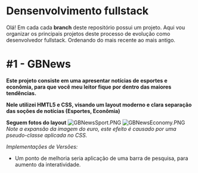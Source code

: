 # Densenvolvimento fullstack
Olá! Em cada cada **branch** deste repositório possui um projeto. Aqui vou organizar os principais projetos deste processo de evolução como desenvolvedor fullstack. Ordenando do mais recente ao mais antigo.

# #1 - GBNews 
**Este projeto consiste em uma apresentar notícias de esportes e econômia, para que você meu leitor fique por dentro das maiores tendências.**
  
**Nele utilizei HMTL5 e CSS, visando um layout moderno e clara separação das soções de notícias (Esportes, Econômia)**
  
**Seguem fotos do layout**
![GBNewsSport.PNG](https://github.com/user-attachments/assets/094e6103-3fd1-40e7-8b11-f645f8b6e66f)
![GBNewsEconomy.PNG](https://github.com/user-attachments/assets/66221676-d371-4dc0-a486-1eb9efa9e3db)
*Note a expansão da imagem do euro, este efeito é causado por uma pseudo-classe aplicada no CSS.*

*Implementações de Versões:*
  * Um ponto de melhoria seria aplicação de uma barra de pesquisa, para aumento da interatividade.

